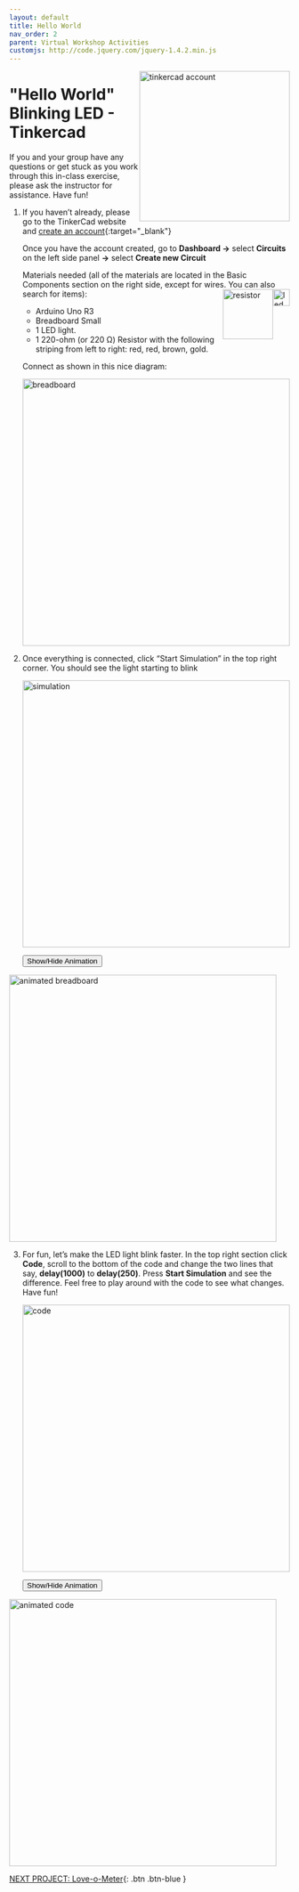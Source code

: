 ```yaml
---
layout: default
title: Hello World
nav_order: 2
parent: Virtual Workshop Activities
customjs: http://code.jquery.com/jquery-1.4.2.min.js
---
```

<img src="..\images\virtual_workshops\hello_world\tinkercad_account.png" alt="tinkercad account" style="float:right;width:270px;">

# "Hello World" Blinking LED - Tinkercad

If you and your group have any questions or get stuck as you work through this in-class exercise, please ask the instructor for assistance.  Have fun!

1.  If you haven’t already, please go to the TinkerCad website and [create an account](https://www.tinkercad.com/){:target="_blank"}

    Once you have the account created, go to **Dashboard ->** select **Circuits** on the left side panel **->** select **Create new Circuit**

    Materials needed (all of the materials are located in the Basic Components section on the right side, except for wires. You can also search for items):
    <img src="..\images\virtual_workshops\hello_world\led_cartoon.png" alt="led" style="float:right;width:30px;">
    <img src="..\images\virtual_workshops\hello_world\resistor_cartoon.png" alt="resistor" style="float:right;width:90px;">
    - Arduino Uno R3
    - Breadboard Small
    - 1 LED light.
    - 1 220-ohm (or 220 Ω) Resistor with the following striping from left to right: red, red, brown, gold.

    Connect as shown in this nice diagram:

    <img src="..\images\virtual_workshops\hello_world\breadboard_schematic.png" alt="breadboard" style="width:480px;">

2.  Once everything is connected, click “Start Simulation” in the top right corner. You should see the light starting to blink

    <img src="..\images\virtual_workshops\hello_world\simulation.png" alt="simulation" style="width:480px;">

    <button onclick="toggle('gif1')">Show/Hide Animation</button>
<div id="gif1">
    <img src="..\images\virtual_workshops\hello_world\animated_breadboard.gif" alt="animated breadboard" style="width:480px;">
     </div> 

    

3.  For fun, let’s make the LED light blink faster.  In the top right section click **Code**, scroll to the bottom of the code and change the two lines that say, **delay(1000)** to **delay(250)**.  Press **Start Simulation** and see the difference.   Feel free to play around with the code to see what changes. Have fun!

    <img src="..\images\virtual_workshops\hello_world\code.png" alt="code" style="width:480px;">
    
    <button onclick="toggle('gif2')">Show/Hide Animation</button>
<div id="gif2">
      <img src="..\images\virtual_workshops\hello_world\animated_code.gif" alt="animated code" style="width:480px;">
     </div> 
  


<script>  

    function toggle(input) {
        var x = document.getElementById(input);
        if (x.style.display === "none") {
            x.style.display = "block";
        } else {
            x.style.display = "none";
        }
    }
</script>

[NEXT PROJECT: Love-o-Meter](love-o-meter.html){: .btn .btn-blue }
